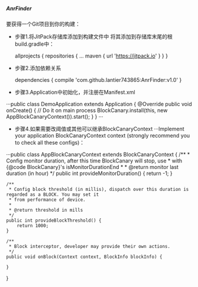 ##### **AnrFinder**
要获得一个Git项目到你的构建：




- 步骤1.将JitPack存储库添加到构建文件中
将其添加到存储库末尾的根build.gradle中：

	allprojects {
		repositories {
			...
			maven { url 'https://jitpack.io' }
		}
	}
	
	
	
	
- 步骤2.添加依赖关系

  	dependencies {
	        compile 'com.github.lantier743865:AnrFinder:v1.0'
	}
	
	
	
	
	
- 步骤3.Application中初始化，并注册在Manifest.xml

···public class DemoApplication extends Application {
    @Override
    public void onCreate() {
        // Do it on main process
        BlockCanary.install(this, new AppBlockCanaryContext()).start();
    }
}
···



- 步骤4.如果需要改阈值或其他可以继承BlockCanaryContext
···Implement your application BlockCanaryContext context (strongly recommend you to check all these configs)：


···public class AppBlockCanaryContext extends BlockCanaryContext {
    /**
     * Config monitor duration, after this time BlockCanary will stop, use
     * with {@code BlockCanary}'s isMonitorDurationEnd
     *
     * @return monitor last duration (in hour)
     */
    public int provideMonitorDuration() {
        return -1;
    }

    /**
     * Config block threshold (in millis), dispatch over this duration is regarded as a BLOCK. You may set it
     * from performance of device.
     *
     * @return threshold in mills
     */
    public int provideBlockThreshold() {
        return 1000;
    }

    /**
     * Block interceptor, developer may provide their own actions.
     */
    public void onBlock(Context context, BlockInfo blockInfo) {

    }
}
